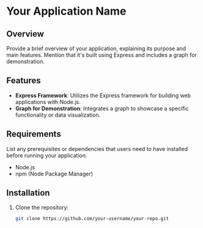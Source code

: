 # Your Application Name

## Overview

Provide a brief overview of your application, explaining its purpose and main features. Mention that it's built using Express and includes a graph for demonstration.

## Features

- **Express Framework**: Utilizes the Express framework for building web applications with Node.js.
- **Graph for Demonstration**: Integrates a graph to showcase a specific functionality or data visualization.

## Requirements

List any prerequisites or dependencies that users need to have installed before running your application.

- Node.js
- npm (Node Package Manager)

## Installation

1. Clone the repository:

   ```bash
   git clone https://github.com/your-username/your-repo.git

